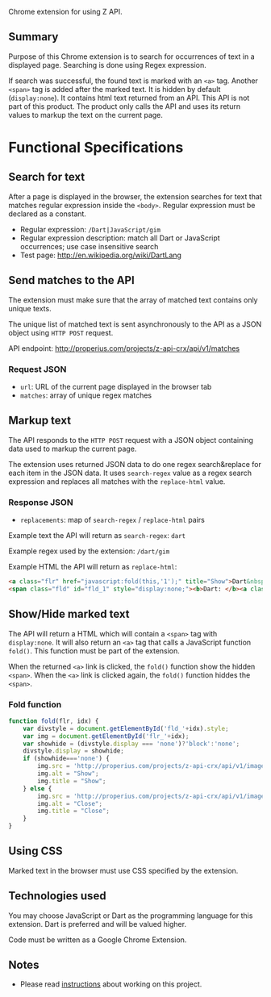 Chrome extension for using Z API.

## Summary

Purpose of this Chrome extension is to search for occurrences of text in a displayed page. Searching is done using Regex expression.

If search was successful, the found text is marked with an `<a>` tag. Another `<span>` tag is added after the marked text. It is hidden by default (`display:none`). It contains html text returned from an API. This API is not part of this product. The product only calls the API and uses its return values to markup the text on the current page.

# Functional Specifications

## Search for text

After a page is displayed in the browser, the extension searches for text that matches regular expression inside the `<body>`. Regular expression must be declared as a constant.

* Regular expression: `/Dart|JavaScript/gim`
* Regular expression description: match all Dart or JavaScript occurrences; use case insensitive search
* Test page: http://en.wikipedia.org/wiki/DartLang

## Send matches to the API

The extension must make sure that the array of matched text contains only unique texts.

The unique list of matched text is sent asynchronously to the API as a JSON object using `HTTP POST` request.

API endpoint: http://properius.com/projects/z-api-crx/api/v1/matches

### Request JSON

* `url`: URL of the current page displayed in the browser tab
* `matches`: array of unique regex matches

## Markup text

The API responds to the `HTTP POST` request with a JSON object containing data used to markup the current page.

The extension uses returned JSON data to do one regex search&replace for each item in the JSON data. It uses `search-regex` value as a regex search expression and replaces all matches with the `replace-html` value.

### Response JSON

* `replacements`: map of `search-regex` / `replace-html` pairs

Example text the API will return as `search-regex`: `dart`

Example regex used by the extension: `/dart/gim`

Example HTML the API will return as `replace-html`:

```html
<a class="flr" href="javascript:fold(this,'1');" title="Show">Dart&nbsp;<img id="flr_1" src="http://properius.com/projects/z-api-crx/api/v1/images/fc.png" alt="Show" title="Show"></a>
<span class="fld" id="fld_1" style="display:none;"><b>Dart: </b><a class="turl" href="http://en.wikipedia.org/wiki/DartLang">Wikipedia</a></span>
```

## Show/Hide marked text

The API will return a HTML which will contain a `<span>` tag with `display:none`. It will also return an `<a>` tag that calls a JavaScript function `fold()`. This function must be part of the extension.

When the returned `<a>` link is clicked, the `fold()` function show the hidden `<span>`. When the `<a>` link is clicked again, the `fold()` function hiddes the `<span>`.

### Fold function

```javascript
function fold(flr, idx) {
    var divstyle = document.getElementById('fld_'+idx).style;
    var img = document.getElementById('flr_'+idx);
    var showhide = (divstyle.display === 'none')?'block':'none';
    divstyle.display = showhide;
    if (showhide==='none') {
        img.src = 'http://properius.com/projects/z-api-crx/api/v1/images/fc.png';
        img.alt = "Show";
        img.title = "Show";
    } else {
        img.src = 'http://properius.com/projects/z-api-crx/api/v1/images/fo.png';
        img.alt = "Close";
        img.title = "Close";
    }
}
```

## Using CSS

Marked text in the browser must use CSS specified by the extension.

## Technologies used

You may choose JavaScript or Dart as the programming language for this extension. Dart is preferred and will be valued higher.

Code must be written as a Google Chrome Extension.

## Notes

* Please read [instructions](https://github.com/properius/projects) about working on this project.

